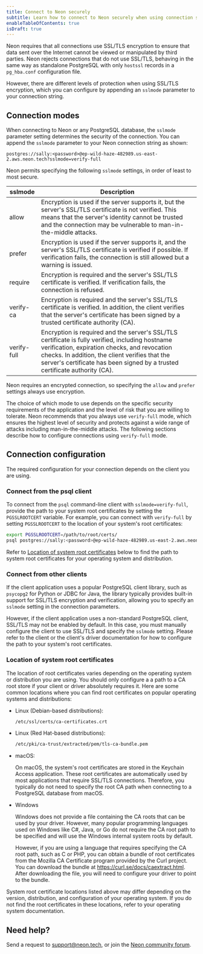 ```yaml
---
title: Connect to Neon securely
subtitle: Learn how to connect to Neon securely when using connection strings
enableTableOfContents: true
isDraft: true
---
```


Neon requires that all connections use SSL/TLS encryption to ensure that data sent over the Internet cannot be viewed or manipulated by third parties. Neon rejects connections that do not use SSL/TLS, behaving in the same way as standalone PostgreSQL with only `hostssl` records in a `pg_hba.conf` configuration file.

However, there are different levels of protection when using SSL/TLS encryption, which you can configure by appending an `sslmode` parameter to your connection string.

## Connection modes

When connecting to Neon or any PostgreSQL database, the `sslmode` parameter setting determines the security of the connection. You can append the `sslmode` parameter to your Neon connection string as shown:

```text
postgres://sally:<password>@ep-wild-haze-482989.us-east-2.aws.neon.tech?sslmode=verify-full
```

Neon permits specifying the following `sslmode` settings, in order of least to most secure.

| sslmode | Description |
| --- | --- |
| allow | Encryption is used if the server supports it, but the server's SSL/TLS certificate is not verified. This means that the server's identity cannot be trusted and the connection may be vulnerable to man-in-the-middle attacks. |
| prefer | Encryption is used if the server supports it, and the server's SSL/TLS certificate is verified if possible. If verification fails, the connection is still allowed but a warning is issued. |
| require | Encryption is required and the server's SSL/TLS certificate is verified. If verification fails, the connection is refused. |
| verify-ca | Encryption is required and the server's SSL/TLS certificate is verified. In addition, the client verifies that the server's certificate has been signed by a trusted certificate authority (CA). |
| verify-full | Encryption is required and the server's SSL/TLS certificate is fully verified, including hostname verification, expiration checks, and revocation checks. In addition, the client verifies that the server's certificate has been signed by a trusted certificate authority (CA). |

Neon requires an encrypted connection, so specifying the `allow` and `prefer` settings always use encryption.

The choice of which mode to use depends on the specific security requirements of the application and the level of risk that you are willing to tolerate. Neon recommends that you always use `verify-full` mode, which ensures the highest level of security and protects against a wide range of attacks including man-in-the-middle attacks. The following sections describe how to configure connections using `verify-full` mode.

## Connection configuration

The required configuration for your connection depends on the client you are using.

### Connect from the psql client

To connect from the `psql` command-line client with `sslmode=verify-full`, provide the path to your system root certificates by setting the `PGSSLROOTCERT` variable. For example, you can connect with `verify-full` by setting `PGSSLROOTCERT` to the location of your system's root certificates:

```bash
export PGSSLROOTCERT=/path/to/root/certs/
psql postgres://sally:<password>@ep-wild-haze-482989.us-east-2.aws.neon.tech?sslmode=verify-full
```

Refer to [Location of system root certificates](#location-of-system-root-certificates) below to find the path to system root certificates for your operating system and distribution.

### Connect from other clients

If the client application uses a popular PostgreSQL client library, such as `psycopg2` for Python or JDBC for Java, the library typically provides built-in support for SSL/TLS encryption and verification, allowing you to specify an `sslmode` setting in the connection parameters.

However, if the client application uses a non-standard PostgreSQL client, SSL/TLS may not be enabled by default. In this case, you must manually configure the client to use SSL/TLS and specify the `sslmode` setting. Please refer to the client or the client's driver documentation for how to configure the path to your system's root certificates.

### Location of system root certificates

The location of root certificates varies depending on the operating system or distribution you are using. You should only configure a a path to a CA root store if your client or driver absolutely requires it. Here are some common locations where you can find root certificates on popular operating systems and distributions:

- Linux (Debian-based distributions):

    ```bash
    /etc/ssl/certs/ca-certificates.crt
    ```

- Linux (Red Hat-based distributions):

    ```bash
    /etc/pki/ca-trust/extracted/pem/tls-ca-bundle.pem
    ```

- macOS:

  On macOS, the system's root certificates are stored in the Keychain Access application. These root certificates are automatically used by most applications that require SSL/TLS connections. Therefore, you typically do not need to specify the root CA path when connecting to a PostgreSQL database from macOS.

- Windows

  Windows does not provide a file containing the CA roots that can be used by your driver. However, many popular programming languages used on Windows like C#, Java, or Go do not require the CA root path to be specified and will use the Windows internal system roots by default.

  However, if you are using a language that requires specifying the CA root path, such as C or PHP, you can obtain a bundle of root certificates from the Mozilla CA Certificate program provided by the Curl project. You can download the bundle at https://curl.se/docs/caextract.html. After downloading the file, you will need to configure your driver to point to the bundle.

System root certificate locations listed above may differ depending on the version, distribution, and configuration of your operating system. If you do not find the root certificates in these locations, refer to your operating system documentation.

## Need help?

Send a request to [support@neon.tech](mailto:support@neon.tech), or join the [Neon community forum](https://community.neon.tech/).
